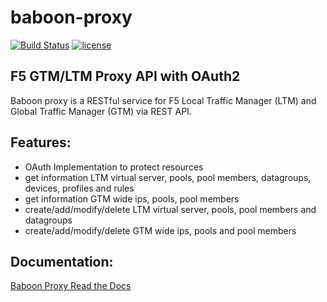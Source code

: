 # baboon-proxy
[![Build Status](https://travis-ci.org/zalando-techmonkeys/baboon-proxy.svg?branch=master)](https://travis-ci.org/zalando-techmonkeys/baboon-proxy)
[![license](http://img.shields.io/badge/license-MIT-yellow.svg?style=flat)](https://raw.githubusercontent.com/zalando-techmonkeys/baboon-proxy/master/LICENSE)

## F5 GTM/LTM Proxy API with OAuth2

Baboon proxy is a RESTful service for F5 Local Traffic Manager (LTM) and Global Traffic Manager (GTM) via REST API. 

## Features:

- OAuth Implementation to protect resources
- get information LTM virtual server, pools, pool members, datagroups, devices, profiles and rules
- get information GTM wide ips, pools, pool members
- create/add/modify/delete LTM virtual server, pools, pool members and datagroups
- create/add/modify/delete GTM wide ips, pools and pool members

## Documentation:

[Baboon Proxy Read the Docs](https://techmonkeys.readthedocs.org/en/latest/baboon-proxy/index.html)

